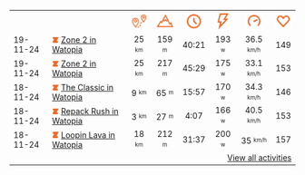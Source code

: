 <table>
    <tr>
        <th></th>
        <th></th>
        <th align="center"><img src="https://raw.githubusercontent.com/robiningelbrecht/strava-activities/master/public/distance.svg" width="30" alt="distance" title="distance"/></th>
        <th align="center"><img src="https://raw.githubusercontent.com/robiningelbrecht/strava-activities/master/public/elevation.svg" width="30" alt="elevation" title="elevation"/></th>
        <th align="center"><img src="https://raw.githubusercontent.com/robiningelbrecht/strava-activities/master/public/time.svg" width="30" alt="time" title="time"/></th>
        <th align="center"><img src="https://raw.githubusercontent.com/robiningelbrecht/strava-activities/master/public/average-watt.svg" width="30" alt="average watts" title="average watts"/></th>
        <th align="center"><img src="https://raw.githubusercontent.com/robiningelbrecht/strava-activities/master/public/average-speed.svg" width="30" alt="average speed" title="average speed"/></th>
        <th align="center"><img src="https://raw.githubusercontent.com/robiningelbrecht/strava-activities/master/public/heart-rate.svg" width="30" alt="average heart rate" title="average heart rate"/></th>
    </tr>
            <tr>
            <td>19-11-24</td>
            <td>
                                <img src="https://raw.githubusercontent.com/robiningelbrecht/strava-activities/master/public/activity-virtual-ride-zwift.svg" width="12" alt="Zone 2 in Watopia" title="Zone 2 in Watopia"/>
<a href="https://www.strava.com/activities/12937496244" title="Kcal: 446 | Gear: None ">Zone 2 in Watopia</a>
            </td>
            <td align="center">25 <sup><sub>km</sub></sup></td>
            <td align="center">159 <sup><sub>m</sub></sup></td>
            <td align="center">40:21</td>
            <td align="center">193 <sup><sub>w</sub></sup></td>
            <td align="center">36.5 <sup><sub>km/h</sub></sup></td>
            <td align="center">149</td>
        </tr>
            <tr>
            <td>19-11-24</td>
            <td>
                                <img src="https://raw.githubusercontent.com/robiningelbrecht/strava-activities/master/public/activity-virtual-ride-zwift.svg" width="12" alt="Zone 2 in Watopia" title="Zone 2 in Watopia"/>
<a href="https://www.strava.com/activities/12937242168" title="Kcal: 452 | Gear: None ">Zone 2 in Watopia</a>
            </td>
            <td align="center">25 <sup><sub>km</sub></sup></td>
            <td align="center">217 <sup><sub>m</sub></sup></td>
            <td align="center">45:29</td>
            <td align="center">175 <sup><sub>w</sub></sup></td>
            <td align="center">33.1 <sup><sub>km/h</sub></sup></td>
            <td align="center">153</td>
        </tr>
            <tr>
            <td>18-11-24</td>
            <td>
                                <img src="https://raw.githubusercontent.com/robiningelbrecht/strava-activities/master/public/activity-virtual-ride-zwift.svg" width="12" alt="The Classic in Watopia" title="The Classic in Watopia"/>
<a href="https://www.strava.com/activities/12929923778" title="Kcal: 155 | Gear: None ">The Classic in Watopia</a>
            </td>
            <td align="center">9 <sup><sub>km</sub></sup></td>
            <td align="center">65 <sup><sub>m</sub></sup></td>
            <td align="center">15:57</td>
            <td align="center">170 <sup><sub>w</sub></sup></td>
            <td align="center">34.3 <sup><sub>km/h</sub></sup></td>
            <td align="center">146</td>
        </tr>
            <tr>
            <td>18-11-24</td>
            <td>
                                <img src="https://raw.githubusercontent.com/robiningelbrecht/strava-activities/master/public/activity-virtual-ride-zwift.svg" width="12" alt="Repack Rush in Watopia" title="Repack Rush in Watopia"/>
<a href="https://www.strava.com/activities/12929821845" title="Kcal: 38 | Gear: None ">Repack Rush in Watopia</a>
            </td>
            <td align="center">3 <sup><sub>km</sub></sup></td>
            <td align="center">27 <sup><sub>m</sub></sup></td>
            <td align="center">4:07</td>
            <td align="center">166 <sup><sub>w</sub></sup></td>
            <td align="center">40.5 <sup><sub>km/h</sub></sup></td>
            <td align="center">153</td>
        </tr>
            <tr>
            <td>18-11-24</td>
            <td>
                                <img src="https://raw.githubusercontent.com/robiningelbrecht/strava-activities/master/public/activity-virtual-ride-zwift.svg" width="12" alt="Loopin Lava in Watopia" title="Loopin Lava in Watopia"/>
<a href="https://www.strava.com/activities/12929790789" title="Kcal: 362 | Gear: None ">Loopin Lava in Watopia</a>
            </td>
            <td align="center">18 <sup><sub>km</sub></sup></td>
            <td align="center">212 <sup><sub>m</sub></sup></td>
            <td align="center">31:37</td>
            <td align="center">200 <sup><sub>w</sub></sup></td>
            <td align="center">35 <sup><sub>km/h</sub></sup></td>
            <td align="center">157</td>
        </tr>
                <tr>
            <td colspan="8" align="right"><a href="https://github.com/robiningelbrecht/strava-activities#activities">View all activities</a></td>
        </tr>
    </table>
